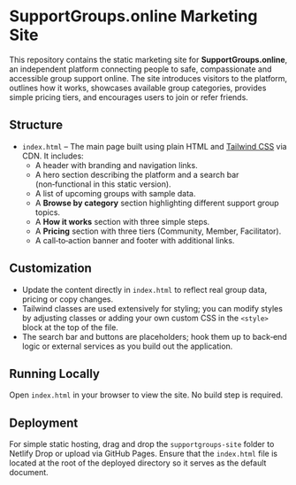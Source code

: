 # SupportGroups.online Marketing Site

This repository contains the static marketing site for **SupportGroups.online**, an independent platform connecting people to safe, compassionate and accessible group support online. The site introduces visitors to the platform, outlines how it works, showcases available group categories, provides simple pricing tiers, and encourages users to join or refer friends.

## Structure

* `index.html` – The main page built using plain HTML and [Tailwind CSS](https://tailwindcss.com) via CDN. It includes:
  * A header with branding and navigation links.
  * A hero section describing the platform and a search bar (non‑functional in this static version).
  * A list of upcoming groups with sample data.
  * A **Browse by category** section highlighting different support group topics.
  * A **How it works** section with three simple steps.
  * A **Pricing** section with three tiers (Community, Member, Facilitator).
  * A call‑to‑action banner and footer with additional links.

## Customization

* Update the content directly in `index.html` to reflect real group data, pricing or copy changes.
* Tailwind classes are used extensively for styling; you can modify styles by adjusting classes or adding your own custom CSS in the `<style>` block at the top of the file.
* The search bar and buttons are placeholders; hook them up to back‑end logic or external services as you build out the application.

## Running Locally

Open `index.html` in your browser to view the site. No build step is required.

## Deployment

For simple static hosting, drag and drop the `supportgroups-site` folder to Netlify Drop or upload via GitHub Pages. Ensure that the `index.html` file is located at the root of the deployed directory so it serves as the default document.